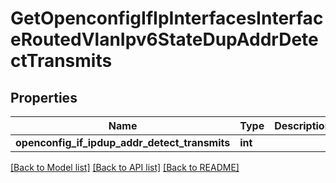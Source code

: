# GetOpenconfigIfIpInterfacesInterfaceRoutedVlanIpv6StateDupAddrDetectTransmits

## Properties
Name | Type | Description | Notes
------------ | ------------- | ------------- | -------------
**openconfig_if_ipdup_addr_detect_transmits** | **int** |  | [optional] 

[[Back to Model list]](../README.md#documentation-for-models) [[Back to API list]](../README.md#documentation-for-api-endpoints) [[Back to README]](../README.md)


